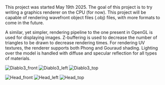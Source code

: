 This project was started May 19th 2025.
The goal of this project is to try writing a graphics renderer on the CPU (for now).
This project will be capable of rendering wavefront object files (.obj) files, with more formats to come in the future.

A similar, yet simpler, rendering pipeline to the one present in OpenGL is used for displaying images.
Z-buffering is used to decrease the number of triangles to be drawn to decrease rendering times.
For rendering UV textures, the renderer supports both Phong and Gouraud shading.
Lighting over the model is handled with diffuse and specular reflection for all types of materials.

![Diablo3_front](images/Diablo3_front.jpg)
![Diablo3_left](images/Diablo3_left.jpg)
![Diablo3_top](images/Diablo3_top_lighting.jpg)


![Head_front](images/Head_front.jpg)
![Head_left](images/Head_left.jpg)
![Head_top](images/Head_top_lighting.jpg)
